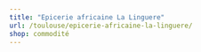 ```yaml
---
title: "Epicerie africaine La Linguere"
url: /toulouse/epicerie-africaine-la-linguere/
shop: commodité
---
```

